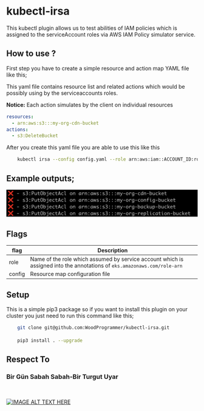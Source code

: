 # kubectl-irsa

This kubectl plugin allows us to test abilities of IAM policies which is assigned to the serviceAccount roles via AWS IAM Policy simulator service.

## How to use ?

First step you have to create a simple resource and action map YAML file like this;

This yaml file contains resource list and related actions which would be possibly using by the serviceaccounts roles.

<b>Notice:</b> Each action simulates by the client on individual resources

```yaml
resources:
  - arn:aws:s3:::my-org-cdn-bucket
actions:
  - s3:DeleteBucket

```

After you create this yaml file you are able to use this like this

```sh
    kubectl irsa --config config.yaml --role arn:aws:iam::ACCOUNT_ID:role/dynamodb-table-user-role
```

## Example outputs;

<img src="./img/image.png"></img>

## Flags

| flag | Description |
| --- | ----------- |
| role | Name of the role which assumed by service account which is assigned into the annotations of `eks.amazonaws.com/role-arn`  |
| config | Resource map configuration file |

## Setup 

This is a simple pip3 package so if you want to install this plugin on your cluster you just need to run this command like this;

```sh
    git clone git@github.com:WoodProgrammer/kubectl-irsa.git

    pip3 install . --upgrade
```

## Respect To 

### Bir Gün Sabah Sabah-Bir Turgut Uyar

<br>

[![IMAGE ALT TEXT HERE](https://img.youtube.com/vi/BuaDTTH4718/0.jpg)](https://www.youtube.com/watch?v=BuaDTTH4718)